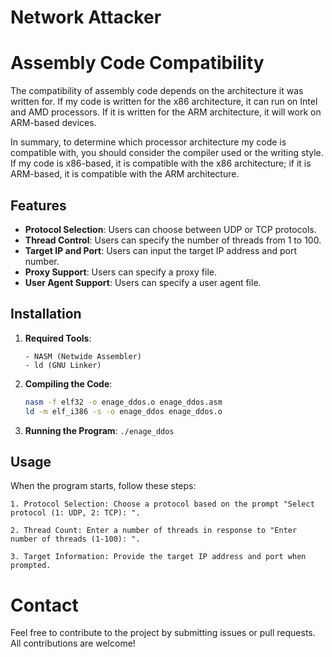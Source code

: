 # Network Attacker 

# Assembly Code Compatibility

The compatibility of assembly code depends on the architecture it was written for. If my code is written for the x86 architecture, it can run on Intel and AMD processors. If it is written for the ARM architecture, it will work on ARM-based devices.

In summary, to determine which processor architecture my code is compatible with, you should consider the compiler used or the writing style. If my code is x86-based, it is compatible with the x86 architecture; if it is ARM-based, it is compatible with the ARM architecture.

## Features

- **Protocol Selection**: Users can choose between UDP or TCP protocols.
- **Thread Control**: Users can specify the number of threads from 1 to 100.
- **Target IP and Port**: Users can input the target IP address and port number.
- **Proxy Support**: Users can specify a proxy file.
- **User Agent Support**: Users can specify a user agent file.

## Installation

1. **Required Tools**:
   ```You need to have the following tools installed on your system to run this project:
   - NASM (Netwide Assembler)
   - ld (GNU Linker)
3. **Compiling the Code**:
   ```bash
   nasm -f elf32 -o enage_ddos.o enage_ddos.asm
   ld -m elf_i386 -s -o enage_ddos enage_ddos.o

4. **Running the Program**:
   ```./enage_ddos```

## Usage

When the program starts, follow these steps:

`1. Protocol Selection: Choose a protocol based on the prompt "Select protocol (1: UDP, 2: TCP): ".`


`2. Thread Count: Enter a number of threads in response to "Enter number of threads (1-100): ".`


`3. Target Information: Provide the target IP address and port when prompted.`


# Contact

Feel free to contribute to the project by submitting issues or pull requests. All contributions are welcome!   

